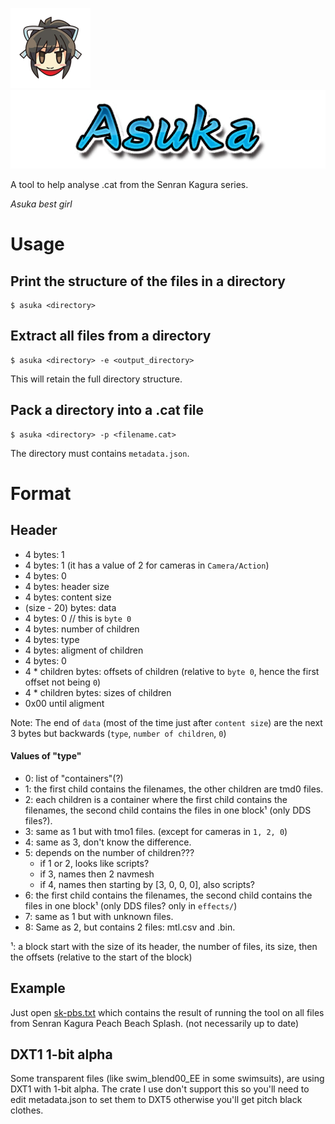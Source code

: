 ![Asuka's face](images/face.png) ![Asuka's name](images/name.png)

A tool to help analyse .cat from the Senran Kagura series.

_Asuka best girl_

# Usage

## Print the structure of the files in a directory

```console
$ asuka <directory>
```

## Extract all files from a directory

```console
$ asuka <directory> -e <output_directory>
```

This will retain the full directory structure.

## Pack a directory into a .cat file

```console
$ asuka <directory> -p <filename.cat>
```

The directory must contains `metadata.json`.

# Format

## Header

- 4 bytes: 1
- 4 bytes: 1 (it has a value of 2 for cameras in `Camera/Action`)
- 4 bytes: 0
- 4 bytes: header size
- 4 bytes: content size
- (size - 20) bytes: data
- 4 bytes: 0 // this is `byte 0`
- 4 bytes: number of children
- 4 bytes: type
- 4 bytes: aligment of children
- 4 bytes: 0
- 4 * children bytes: offsets of children (relative to `byte 0`, hence the first offset not being `0`)
- 4 * children bytes: sizes of children
- 0x00 until aligment

Note: The end of `data` (most of the time just after `content size`) are the next 3 bytes but backwards (`type`, `number of children`, `0`)

#### Values of "type"

- 0: list of "containers"(?)
- 1: the first child contains the filenames, the other children are tmd0 files.
- 2: each children is a container where the first child contains the filenames, the second child contains the files in one block¹ (only DDS files?).
- 3: same as 1 but with tmo1 files. (except for cameras in `1, 2, 0`)
- 4: same as 3, don't know the difference.
- 5: depends on the number of children???
    - if 1 or 2, looks like scripts?
    - if 3, names then 2 navmesh
    - if 4, names then starting by [3, 0, 0, 0], also scripts?
- 6: the first child contains the filenames, the second child contains the files in one block¹ (only DDS files? only in `effects/`)
- 7: same as 1 but with unknown files.
- 8: Same as 2, but contains 2 files: mtl.csv and <model>.bin.

¹: a block start with the size of its header, the number of files, its size, then the offsets (relative to the start of the block)

## Example

Just open [sk-pbs.txt](sk-pbs.txt) which contains the result of running the tool on all files from Senran Kagura Peach Beach Splash. (not necessarily up to date)

## DXT1 1-bit alpha

Some transparent files (like swim_blend00_EE in some swimsuits), are using DXT1 with 1-bit alpha. The crate I use don't support this so you'll need to edit metadata.json to set them to DXT5 otherwise you'll get pitch black clothes.